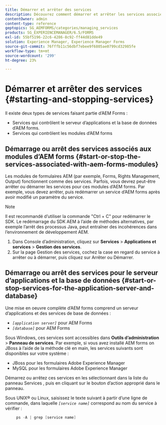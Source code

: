 ```yaml
---
title: Démarrer et arrêter des services
description: Découvrez comment démarrer et arrêter les services associés aux modules AEM Forms et au serveur applicatif et à la base de données.
contentOwner: admin
content-type: reference
geptopics: SG_AEMFORMS/categories/managing_services
products: SG_EXPERIENCEMANAGER/6.5/FORMS
exl-id: 55bf5196-22c6-4286-8c92-ff44d81dde49
solution: Experience Manager, Experience Manager Forms
source-git-commit: 76fffb11c56dbf7ebee9f6805ae0799cd32985fe
workflow-type: tm+mt
source-wordcount: '299'
ht-degree: 23%

---
```


# Démarrer et arrêter des services {#starting-and-stopping-services}

Il existe deux types de services faisant partie d’AEM Forms :

* Services qui contrôlent le serveur d’applications et la base de données d’AEM forms.
* Services qui contrôlent les modules d’AEM forms

## Démarrage ou arrêt des services associés aux modules d’AEM forms {#start-or-stop-the-services-associated-with-aem-forms-modules}

Les modules de formulaires AEM (par exemple, Forms, Rights Management, Output) fonctionnent comme des services. Parfois, vous devrez peut-être arrêter ou démarrer les services pour ces modules d’AEM forms. Par exemple, vous devez arrêter, puis redémarrer un service d’AEM forms après avoir modifié un paramètre du service.

>[!NOTE]
>
> Il est recommandé d’utiliser la commande &quot;Ctrl + C&quot; pour redémarrer le SDK. Le redémarrage du SDK AEM à l’aide de méthodes alternatives, par exemple l’arrêt des processus Java, peut entraîner des incohérences dans l’environnement de développement AEM.

1. Dans Console d’administration, cliquez sur **Services** > **Applications et services** > **Gestion des services**.
1. Sur la page Gestion des services, cochez la case en regard du service à arrêter ou à démarrer, puis cliquez sur Arrêter ou Démarrer.

## Démarrage ou arrêt des services pour le serveur d’applications et la base de données {#start-or-stop-services-for-the-application-server-and-database}

Une mise en oeuvre complète d’AEM forms comprend un serveur d’applications et des services de base de données :

* *`[application server]`* pour AEM Forms
* *`[database]`* pour AEM Forms

Sous Windows, ces services sont accessibles dans **Outils d’administration** > **Panneau de services**. Par exemple, si vous avez installé AEM forms on JBoss à l’aide de la méthode clé en main, les services suivants sont disponibles sur votre système :

* JBoss pour les formulaires Adobe Experience Manager
* MySQL pour les formulaires Adobe Experience Manager

Démarrez ou arrêtez ces services en les sélectionnant dans la liste du panneau Services , puis en cliquant sur le bouton d’action approprié dans le panneau.

Sous UNIX® ou Linux, saisissez le texte suivant à partir d’une ligne de commande, dans laquelle *`[service name]`* correspond au nom du service à vérifier :

```java
     ps -A | grep [service name]
```
